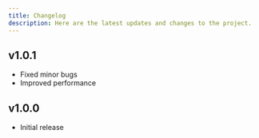 ```yaml
---
title: Changelog
description: Here are the latest updates and changes to the project.
---
```


## v1.0.1

- Fixed minor bugs
- Improved performance

## v1.0.0

- Initial release
